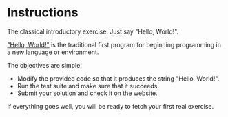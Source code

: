 # Instructions

The classical introductory exercise.
Just say "Hello, World!".

["Hello, World!"][hello-world] is the traditional first program for beginning programming in a new language or environment.

The objectives are simple:

- Modify the provided code so that it produces the string "Hello, World!".
- Run the test suite and make sure that it succeeds.
- Submit your solution and check it on the website.

If everything goes well, you will be ready to fetch your first real exercise.

[hello-world]: https://en.wikipedia.org/wiki/%22Hello,_world!%22_program
